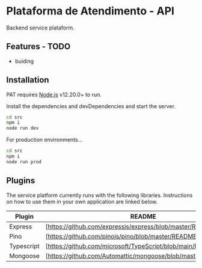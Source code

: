 # Plataforma de Atendimento - API

Backend service plataform.

## Features - TODO

- buiding

## Installation

PAT requires [Node.js](https://nodejs.org/) v12.20.0+ to run.

Install the dependencies and devDependencies and start the server.

```sh
cd src
npm i
node run dev
```

For production environments...

```sh
cd src
npm i
node run prod
```

## Plugins

The service platform currently runs with the following libraries.
Instructions on how to use them in your own application are linked below.

| Plugin     | README                                                         |
| ---------- | -------------------------------------------------------------- |
| Express    | [https://github.com/expressjs/express/blob/master/Readme.md]   |
| Pino       | [https://github.com/pinojs/pino/blob/master/README.md]         |
| Typescript | [https://github.com/microsoft/TypeScript/blob/main/README.md]  |
| Mongoose   | [https://github.com/Automattic/mongoose/blob/master/README.md] |
